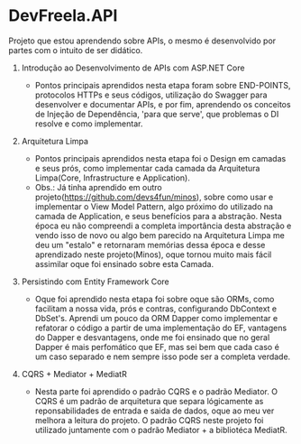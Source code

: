 # DevFreela.API
Projeto que estou aprendendo sobre APIs, o mesmo é desenvolvido por partes com o intuito de ser didático.

1. Introdução ao Desenvolvimento de APIs com ASP.NET Core
	- Pontos principais aprendidos nesta etapa foram sobre END-POINTS, protocolos HTTPs e seus códigos, utilização do Swagger para desenvolver e documentar APIs, e por fim, aprendendo os conceitos de Injeção de Dependência, 'para que serve', que problemas o DI resolve e como implementar.

2. Arquitetura Limpa
  	- Pontos principais aprendidos nesta etapa foi o Design em camadas e seus prós, como implementar cada camada da Arquitetura Limpa(Core, Infrastructure e Application).
	- Obs.: Já tinha aprendido em outro projeto(https://github.com/devs4fun/minos), sobre como usar e implementar o View Model Pattern, algo próximo do utilizado na camada de Application, e seus benefícios para a abstração. Nesta época eu não compreendi a completa importância desta abstração e vendo isso de novo ou algo bem parecido na Arquitetura Limpa me deu um "estalo" e retornaram memórias dessa época e desse aprendizado neste projeto(Minos), oque tornou muito mais fácil assimilar oque foi ensinado sobre esta Camada.

3. Persistindo com Entity Framework Core
	- Oque foi aprendido nesta etapa foi sobre oque são ORMs, como facilitam a nossa vida, prós e contras, configurando DbContext e DbSet's. Aprendi um pouco da ORM Dapper como implementar e refatorar o código a partir de uma implementação do EF, vantagens do Dapper e desvantagens, onde me foi ensinado que no geral Dapper é mais perfomático que EF, mas sei bem que cada caso é um caso separado e nem sempre isso pode ser a completa verdade.

4. CQRS + Mediator + MediatR
	- Nesta parte foi aprendido o padrão CQRS e o padrão Mediator. O CQRS é um padrão de arquitetura que separa lógicamente as reponsabilidades de entrada e saida de dados, oque ao meu ver melhora a leitura do projeto. O padrão CQRS neste projeto foi utilizado juntamente com o padrão Mediator + a bibliotéca MediatR.
